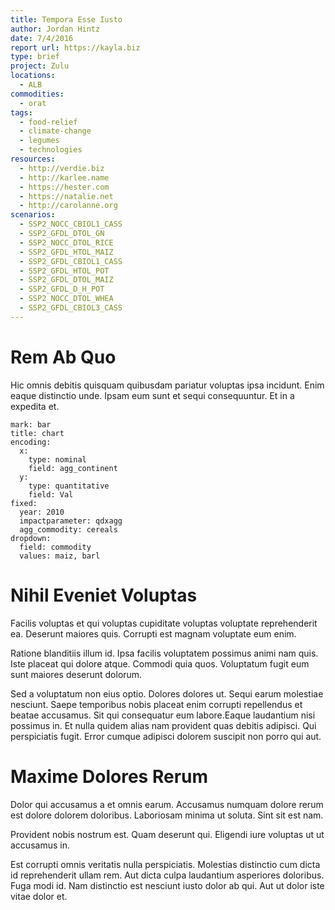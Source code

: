 ```yaml
---
title: Tempora Esse Iusto
author: Jordan Hintz
date: 7/4/2016
report url: https://kayla.biz
type: brief
project: Zulu
locations:
  - ALB
commodities:
  - orat
tags:
  - food-relief
  - climate-change
  - legumes
  - technologies
resources:
  - http://verdie.biz
  - http://karlee.name
  - https://hester.com
  - https://natalie.net
  - http://carolanne.org
scenarios:
  - SSP2_NOCC_CBIOL1_CASS
  - SSP2_GFDL_DTOL_GN
  - SSP2_NOCC_DTOL_RICE
  - SSP2_GFDL_HTOL_MAIZ
  - SSP2_GFDL_CBIOL1_CASS
  - SSP2_GFDL_HTOL_POT
  - SSP2_GFDL_DTOL_MAIZ
  - SSP2_GFDL_D_H_POT
  - SSP2_NOCC_DTOL_WHEA
  - SSP2_GFDL_CBIOL3_CASS
---
```

# Rem Ab Quo
Hic omnis debitis quisquam quibusdam pariatur voluptas ipsa incidunt. Enim eaque distinctio unde. Ipsam eum sunt et sequi consequuntur. Et in a expedita et.

```vis
mark: bar
title: chart
encoding:
  x:
    type: nominal
    field: agg_continent
  y:
    type: quantitative
    field: Val
fixed:
  year: 2010
  impactparameter: qdxagg
  agg_commodity: cereals
dropdown:
  field: commodity
  values: maiz, barl
```

# Nihil Eveniet Voluptas
Facilis voluptas et qui voluptas cupiditate voluptas voluptate reprehenderit ea. Deserunt maiores quis. Corrupti est magnam voluptate eum enim.
 Ratione blanditiis illum id. Ipsa facilis voluptatem possimus animi nam quis. Iste placeat qui dolore atque. Commodi quia quos. Voluptatum fugit eum sunt maiores deserunt dolorum.
 Sed a voluptatum non eius optio. Dolores dolores ut. Sequi earum molestiae nesciunt. Saepe temporibus nobis placeat enim corrupti repellendus et beatae accusamus. Sit qui consequatur eum labore.Eaque laudantium nisi possimus in. Et nulla quidem alias nam provident quas debitis adipisci. Qui perspiciatis fugit. Error cumque adipisci dolorem suscipit non porro qui aut.

# Maxime Dolores Rerum
Dolor qui accusamus a et omnis earum. Accusamus numquam dolore rerum est dolore dolorem doloribus. Laboriosam minima ut soluta. Sint sit est nam.
 Provident nobis nostrum est. Quam deserunt qui. Eligendi iure voluptas ut ut accusamus in.
 Est corrupti omnis veritatis nulla perspiciatis. Molestias distinctio cum dicta id reprehenderit ullam rem. Aut dicta culpa laudantium asperiores doloribus. Fuga modi id. Nam distinctio est nesciunt iusto dolor ab qui. Aut ut dolor iste vitae dolor et.
